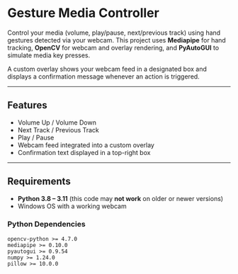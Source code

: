 # Gesture Media Controller

Control your media (volume, play/pause, next/previous track) using hand gestures detected via your webcam. This project uses **Mediapipe** for hand tracking, **OpenCV** for webcam and overlay rendering, and **PyAutoGUI** to simulate media key presses.

A custom overlay shows your webcam feed in a designated box and displays a confirmation message whenever an action is triggered.

---

## Features

- Volume Up / Volume Down  
- Next Track / Previous Track  
- Play / Pause  
- Webcam feed integrated into a custom overlay  
- Confirmation text displayed in a top-right box  

---

## Requirements

- **Python 3.8 – 3.11** (this code may **not work** on older or newer versions)  
- Windows OS with a working webcam  

### Python Dependencies

```text
opencv-python >= 4.7.0
mediapipe >= 0.10.0
pyautogui >= 0.9.54
numpy >= 1.24.0
pillow >= 10.0.0
